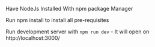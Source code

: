 Have NodeJs Installed With npm package Manager

Run npm install to install all pre-requisites

Run development server with ```npm run dev```
    - It will open on http://localhost:3000/